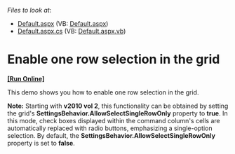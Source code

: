 <!-- default file list -->
*Files to look at*:

* [Default.aspx](./CS/WebSite/Default.aspx) (VB: [Default.aspx](./VB/WebSite/Default.aspx))
* [Default.aspx.cs](./CS/WebSite/Default.aspx.cs) (VB: [Default.aspx.vb](./VB/WebSite/Default.aspx.vb))
<!-- default file list end -->
# Enable one row selection in the grid
<!-- run online -->
**[[Run Online]](https://codecentral.devexpress.com/e13)**
<!-- run online end -->


<p>This demo shows you how to enable one row selection in the grid.</p><p><strong>Note:</strong> Starting with <strong>v2010 vol 2</strong>, this functionality can be obtained by setting the grid's <strong>SettingsBehavior.AllowSelectSingleRowOnly</strong> property to <strong>true</strong>. In this mode, check boxes displayed within the command column's cells are automatically replaced with radio buttons, emphasizing a single-option selection. By default, the <strong>SettingsBehavior.AllowSelectSingleRowOnly</strong> property is set to <strong>false</strong>.</p>

<br/>


